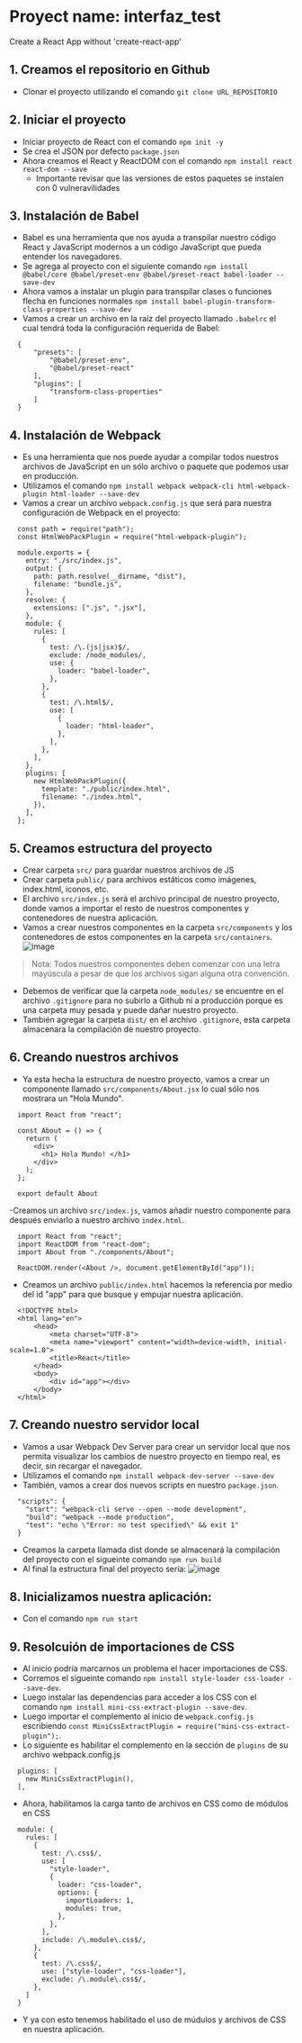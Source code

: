 # Proyect name: interfaz_test
Create a React App without 'create-react-app'

## 1. Creamos el repositorio en Github
- Clonar el proyecto utilizando el comando `git clone URL_REPOSITORIO`

## 2. Iniciar el proyecto
- Iniciar proyecto de React con el comando `npm init -y`
- Se crea el JSON por defecto `package.json`
- Ahora creamos el React y ReactDOM con el comando `npm install react react-dom --save`
  - Importante revisar que las versiones de estos paquetes se instalen con 0 vulneravilidades

## 3. Instalación de Babel
- Babel es una herramienta que nos ayuda a transpilar nuestro código React y JavaScript modernos a un código JavaScript que pueda entender los navegadores.
- Se agrega al proyecto con el siguiente comando `npm install @babel/core @babel/preset-env @babel/preset-react babel-loader --save-dev`
- Ahora vamos a instalar un plugin para transpilar clases o funciones flecha en funciones normales `npm install babel-plugin-transform-class-properties --save-dev`
- Vamos a crear un archivo en la raíz del proyecto llamado `.babelrc` el cual tendrá toda la configuración requerida de Babel:
```
  {
      "presets": [
          "@babel/preset-env",
          "@babel/preset-react"
      ],
      "plugins": [
          "transform-class-properties"
      ]
  }
```

## 4. Instalación de Webpack
- Es una herramienta que nos puede ayudar a compilar todos nuestros archivos de JavaScript en un sólo archivo o paquete que podemos usar en producción.
- Utilizamos el comando `npm install webpack webpack-cli html-webpack-plugin html-loader --save-dev`
- Vamos a crear un archivo `webpack.config.js` que será para nuestra configuración de Webpack en el proyecto:
```
  const path = require("path");
  const HtmlWebPackPlugin = require("html-webpack-plugin");

  module.exports = {
    entry: "./src/index.js",
    output: {
      path: path.resolve(__dirname, "dist"),
      filename: "bundle.js",
    },
    resolve: {
      extensions: [".js", ".jsx"],
    },
    module: {
      rules: [
        {
          test: /\.(js|jsx)$/,
          exclude: /node_modules/,
          use: {
            loader: "babel-loader",
          },
        },
        {
          test: /\.html$/,
          use: [
            {
              loader: "html-loader",
            },
          ],
        },
      ],
    },
    plugins: [
      new HtmlWebPackPlugin({
        template: "./public/index.html",
        filename: "./index.html",
      }),
    ],
  };
```

## 5. Creamos estructura del proyecto
- Crear carpeta `src/` para guardar nuestros archivos de JS
- Crear carpeta `public/` para archivos estáticos como imágenes, index.html, íconos, etc.
- El archivo `src/index.js` será el archivo principal de nuestro proyecto, donde vamos a importar el resto de nuestros componentes y contenedores de nuestra aplicación.
- Vamos a crear nuestros componentes en la carpeta `src/components` y los contenedores de estos componentes en la carpeta `src/containers`.
![image](https://user-images.githubusercontent.com/114093542/191854479-97b0728d-d4cc-4ed3-b622-9dba7ef49639.png)
> Nota: Todos nuestros componentes deben comenzar con una letra mayúscula a pesar de que los archivos sigan alguna otra convención.
- Debemos de verificar que la carpeta `node_modules/` se encuentre en el archivo `.gitignore` para no subirlo a Github ni a producción porque es una carpeta muy pesada y puede dañar nuestro proyecto.
- También agregar la carpeta `dist/` en el archivo `.gitignore`, esta carpeta almacenara la compilación de nuestro proyecto.

## 6. Creando nuestros archivos
- Ya esta hecha la estructura de nuestro proyecto, vamos a crear un componente llamado `src/components/About.jsx` lo cual sólo nos mostrara un "Hola Mundo".
```
  import React from "react";

  const About = () => {
    return (
      <div>
        <h1> Hola Mundo! </h1>
      </div>
    );
  };

  export default About
```
-Creamos un archivo `src/index.js`, vamos añadir nuestro componente para después enviarlo a nuestro archivo `index.html`.
```
  import React from "react";
  import ReactDOM from "react-dom";
  import About from "./components/About";

  ReactDOM.render(<About />, document.getElementById("app"));
```
- Creamos un archivo `public/index.html` hacemos la referencia por medio del id "app" para que busque y empujar nuestra aplicación.
```
  <!DOCTYPE html>
  <html lang="en">
      <head>
          <meta charset="UTF-8">
          <meta name="viewport" content="width=device-width, initial-scale=1.0">
          <title>React</title>
      </head>
      <body>
          <div id="app"></div>
      </body>
  </html>
```

## 7. Creando nuestro servidor local
- Vamos a usar Webpack Dev Server para crear un servidor local que nos permita visualizar los cambios de nuestro proyecto en tiempo real, es decir, sin recargar el navegador.
- Utilizamos el comando `npm install webpack-dev-server --save-dev`
- También, vamos a crear dos nuevos scripts en nuestro `package.json`.
```
  "scripts": {
    "start": "webpack-cli serve --open --mode development",
    "build": "webpack --mode production",
    "test": "echo \"Error: no test specified\" && exit 1"
  }
```
- Creamos la carpeta llamada dist donde se almacenará la compilación del proyecto con el sigueinte comando `npm run build`
- Al final la estructura final del proyecto sería:
![image](https://user-images.githubusercontent.com/114093542/191856346-5907c07a-28bc-402d-b05a-b72cac9b4a38.png)

## 8. Inicializamos nuestra aplicación:
- Con el comando `npm run start`


## 9. Resolcuión de importaciones de CSS
- Al inicio podría marcarnos un problema el hacer importaciones de CSS.
- Corremos el sigueinte comando `npm install style-loader css-loader --save-dev`.
- Luego instalar las dependencias para acceder a los CSS con el comando `npm install mini-css-extract-plugin --save-dev`.
- Luego importar el complemento al inicio de `webpack.config.js` escribiendo `const MiniCssExtractPlugin = require("mini-css-extract-plugin");`.
- Lo siguiente es habilitar el complemento en la sección de `plugins` de su archivo webpack.config.js
```
  plugins: [
    new MiniCssExtractPlugin(),
  ],
```
- Ahora, habilitamos la carga tanto de archivos en CSS como de módulos en CSS
```
  module: {
    rules: [
      {
        test: /\.css$/,
        use: [
          "style-loader",
          {
            loader: "css-loader",
            options: {
              importLoaders: 1,
              modules: true,
            },
          },
        ],
        include: /\.module\.css$/,
      },
      {
        test: /\.css$/,
        use: ["style-loader", "css-loader"],
        exclude: /\.module\.css$/,
      },
    ]
  }
```
- Y ya con esto tenemos habilitado el uso de múdulos y archivos de CSS en nuestra aplicación.
